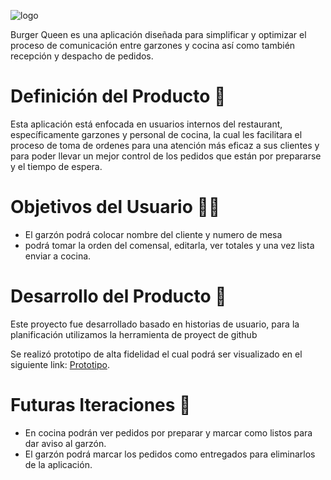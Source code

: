 ![logo](./src/imagenes/logo.png)

Burger Queen es una aplicación diseñada para simplificar y optimizar el proceso de comunicación entre garzones y cocina así como también recepción y despacho de pedidos.

# Definición del Producto 🍔

Esta aplicación está enfocada en usuarios internos del restaurant, específicamente garzones y personal de cocina, la cual les facilitara el proceso de toma de ordenes para una atención más eficaz a sus clientes y para poder llevar un mejor control de los pedidos que están por prepararse y el tiempo de espera.

# Objetivos del Usuario 🙋🏼

- El garzón podrá colocar nombre del cliente y numero de mesa
- podrá tomar la orden del comensal, editarla, ver totales y una vez lista enviar a cocina.


# Desarrollo del Producto 🚀

Este proyecto fue desarrollado basado en historias de usuario, para la planificación utilizamos la herramienta de proyect de github

Se realizó prototipo de alta fidelidad el cual podrá ser visualizado en el siguiente link: [Prototipo](https://barbara230946.invisionapp.com/overview/Burger-Queen-ck72ll1tj03wp01b9xcezh80a/screens?v=a%2FNSeGhdPDzSuDOv7hSrHA%3D%3D&linkshare=urlcopied).

# Futuras Iteraciones  🚧 
- En cocina podrán ver pedidos por preparar y marcar como listos para dar aviso al garzón.
- El garzón podrá marcar los pedidos como entregados para eliminarlos de la aplicación.
